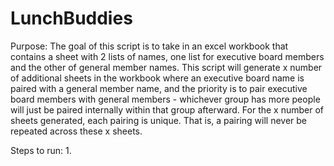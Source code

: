 # LunchBuddies

Purpose: The goal of this script is to take in an excel workbook that contains a sheet with 2 lists of names, one list for executive board members and the other 
of general member names. This script will generate x number of additional sheets in the workbook where an executive board name is paired with a general member name, and the priority is to pair executive board members with general members - whichever group has more people will just be paired internally within that group afterward. For the x number of sheets generated, each pairing is unique. That is, a pairing will never be repeated across these x sheets. 

Steps to run:
1.